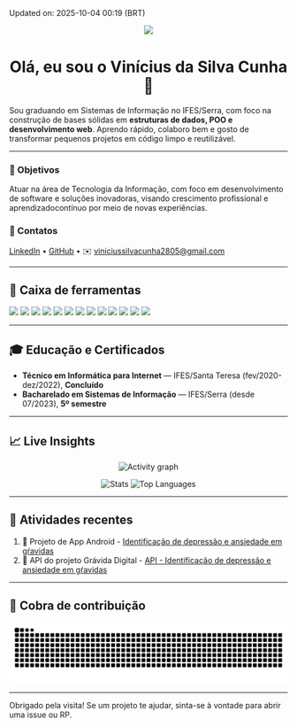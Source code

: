 <!-- This line is auto-edited by an Action -->
<!--UPDATE--> Updated on: 2025-10-04 00:19 (BRT)

<p align="center">
  <img src="https://readme-typing-svg.demolab.com?font=Fira+Code&size=22&pause=1200&center=true&vCenter=true&width=980&lines=SI+Undergrad+%40+IFES+Serra+(5+semestre);Full-Stack+Internship+Track;HTML+%2F+CSS+%2F+JavaScript+%2F+Java+%2F+SQL+%2F+Python+%2F+Typescript+%2F+AWS" />
</p>

<h1 align="center">Olá, eu sou o <b>Vinícius da Silva Cunha</b> 👋</h1>

Sou graduando em Sistemas de Informação no IFES/Serra, com foco na construção de bases sólidas em **estruturas de dados, POO e desenvolvimento web**.
Aprendo rápido, colaboro bem e gosto de transformar pequenos projetos em código limpo e reutilizável.

---

### 🎯 Objetivos
Atuar na área de Tecnologia da Informação, com foco em desenvolvimento de software e 
soluções inovadoras, visando crescimento profissional e aprendizadocontínuo por meio 
de novas experiências.

### 🔗 Contatos
[LinkedIn](https://www.linkedin.com/in/vinicius-da-silva-cunha-b82a2b1b3/) • [GitHub](https://github.com/ViniciusCunha2805) • ✉️ viniciussilvacunha2805@gmail.com

---

## 🧰 Caixa de ferramentas
<p>
  <img height="28" src="https://img.shields.io/badge/Java-007396?logo=java&logoColor=white"/>
  <img height="28" src="https://img.shields.io/badge/JavaScript-F7DF1E?logo=javascript&logoColor=000"/>
  <img height="28" src="https://img.shields.io/badge/TypeScript-3178C6?logo=typescript&logoColor=white"/>
  <img height="28" src="https://img.shields.io/badge/Python-3776AB?logo=python&logoColor=white"/>
  <img height="28" src="https://img.shields.io/badge/C%23-239120?logo=csharp&logoColor=white"/>
  <img height="28" src="https://img.shields.io/badge/HTML5-E34F26?logo=html5&logoColor=white"/>
  <img height="28" src="https://img.shields.io/badge/CSS3-1572B6?logo=css3&logoColor=white"/>
  <img height="28" src="https://img.shields.io/badge/SQL-336791?logo=postgresql&logoColor=white"/>
  <img height="28" src="https://img.shields.io/badge/AWS-(basics)-232F3E?logo=amazonaws&logoColor=white"/>
  <img height="28" src="https://img.shields.io/badge/Git-F05032?logo=git&logoColor=white"/>
  <img height="28" src="https://img.shields.io/badge/GitHub-181717?logo=github&logoColor=white"/>
  <img height="28" src="https://img.shields.io/badge/Linux-000000?logo=linux&logoColor=white"/>
  <img height="28" src="https://img.shields.io/badge/Windows-0078D6?logo=windows&logoColor=white"/>
</p>

---

## 🎓 Educação e Certificados
- **Técnico em Informática para Internet** — IFES/Santa Teresa (fev/2020-dez/2022), **Concluído** 
- **Bacharelado em Sistemas de Informação** — IFES/Serra (desde 07/2023), **5º semestre**

---

## 📈 Live Insights
<p align="center">
  <img src="https://github-readme-activity-graph.vercel.app/graph?username=ViniciusCunha2805&theme=github-dark&hide_border=true" alt="Activity graph"/>
</p>

<p align="center">
  <img src="https://github-readme-stats.vercel.app/api?username=ViniciusCunha2805&show_icons=true&theme=github_dark&hide_border=true&include_all_commits=true&count_private=true" alt="Stats"/>
  <img src="https://github-readme-stats.vercel.app/api/top-langs/?username=ViniciusCunha2805&layout=compact&langs_count=8&theme=github_dark&hide_border=true" alt="Top Languages"/>
</p>

<!--
## 🏆 Trophies
<p align="center">
  <img src="https://github-profile-trophy.vercel.app/?username=ViniciusCunha2805&theme=onedark&no-frame=true&no-bg=true&row=1&column=6" alt="Trophies"/>
</p>
-->

---

## 🔔 Atividades recentes
<!--START_SECTION:activity-->
1. 💪 Projeto de App Android - [Identificação de depressão e ansiedade em gŕavidas](https://github.com/ViniciusCunha2805/identificacao_ansiedade_e_depressao_por_analise_facial.git)
2. 💪 API do projeto Grávida Digital - [API - Identificação de depressão e ansiedade em gŕavidas](https://github.com/ViniciusCunha2805/api_identificacao_ansiedade_e_depressao_por_analise_facial.git)
<!--END_SECTION:activity-->

---

## 🐍 Cobra de contribuição
![snake](https://github.com/ViniciusCunha2805/ViniciusCunha2805/blob/output/snake-dark.svg)

---

Obrigado pela visita! Se um projeto te ajudar, sinta-se à vontade para abrir uma issue ou RP.
